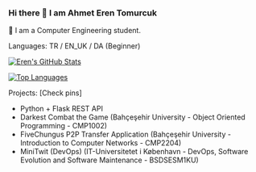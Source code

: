 ### Hi there 👋 I am Ahmet Eren Tomurcuk

 🌱 I am a Computer Engineering student.
 
 <!-- 💬 I am quite interested in C++ -->

Languages: TR / EN_UK / DA (Beginner)

[![Eren's GitHub Stats](https://github-readme-stats.vercel.app/api?username=erentomurcuk&show_icons=true&theme=tokyonight&locale=en)](https://github.com/erentomurcuk)

[![Top Languages](https://github-readme-stats.vercel.app/api/top-langs/?username=erentomurcuk&layout=compact&langs_count=7&theme=tokyonight)](https://github.com/erentomurcuk)

Projects: [Check pins]
- Python + Flask REST API
- Darkest Combat the Game (Bahçeşehir University - Object Oriented Programming - CMP1002)
- FiveChungus P2P Transfer Application (Bahçeşehir University - Introduction to Computer Networks - CMP2204)
- MiniTwit (DevOps) (IT-Universitetet i København - DevOps, Software Evolution and Software Maintenance - BSDSESM1KU)


<!--
**erentomurcuk/erentomurcuk** is a ✨ _special_ ✨ repository because its `README.md` (this file) appears on your GitHub profile.

Here are some ideas to get you started:

- 🔭 I’m currently working on ...
- 🌱 I’m currently learning ...
- 👯 I’m looking to collaborate on ...
- 🤔 I’m looking for help with ...
- 💬 Ask me about ...
- 📫 How to reach me: ...
- 😄 Pronouns: ...
- ⚡ Fun fact: ...
-->
